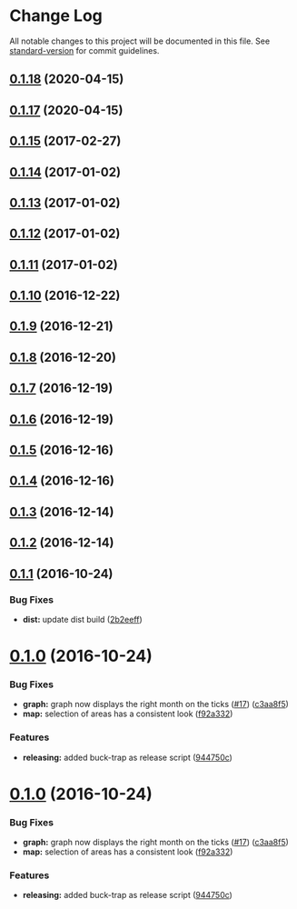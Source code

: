 # Change Log

All notable changes to this project will be documented in this file. See [standard-version](https://github.com/conventional-changelog/standard-version) for commit guidelines.

<a name="0.1.18"></a>
## [0.1.18](https://github.com/nens/kpi-dashboard/compare/v0.1.17...v0.1.18) (2020-04-15)



<a name="0.1.17"></a>
## [0.1.17](https://github.com/nens/kpi-dashboard/compare/v0.1.15...v0.1.17) (2020-04-15)



<a name="0.1.15"></a>
## [0.1.15](https://github.com/nens/kpi-dashboard/compare/v0.1.14...v0.1.15) (2017-02-27)



<a name="0.1.14"></a>
## [0.1.14](https://github.com/nens/kpi-dashboard/compare/v0.1.13...v0.1.14) (2017-01-02)



<a name="0.1.13"></a>
## [0.1.13](https://github.com/nens/kpi-dashboard/compare/v0.1.12...v0.1.13) (2017-01-02)



<a name="0.1.12"></a>
## [0.1.12](https://github.com/nens/kpi-dashboard/compare/v0.1.11...v0.1.12) (2017-01-02)



<a name="0.1.11"></a>
## [0.1.11](https://github.com/nens/kpi-dashboard/compare/v0.1.10...v0.1.11) (2017-01-02)



<a name="0.1.10"></a>
## [0.1.10](https://github.com/nens/kpi-dashboard/compare/v0.1.9...v0.1.10) (2016-12-22)



<a name="0.1.9"></a>
## [0.1.9](https://github.com/nens/kpi-dashboard/compare/v0.1.8...v0.1.9) (2016-12-21)



<a name="0.1.8"></a>
## [0.1.8](https://github.com/nens/kpi-dashboard/compare/v0.1.7...v0.1.8) (2016-12-20)



<a name="0.1.7"></a>
## [0.1.7](https://github.com/nens/kpi-dashboard/compare/v0.1.6...v0.1.7) (2016-12-19)



<a name="0.1.6"></a>
## [0.1.6](https://github.com/nens/kpi-dashboard/compare/v0.1.5...v0.1.6) (2016-12-19)



<a name="0.1.5"></a>
## [0.1.5](https://github.com/nens/kpi-dashboard/compare/v0.1.4...v0.1.5) (2016-12-16)



<a name="0.1.4"></a>
## [0.1.4](https://github.com/nens/kpi-dashboard/compare/v0.1.3...v0.1.4) (2016-12-16)



<a name="0.1.3"></a>
## [0.1.3](https://github.com/nens/kpi-dashboard/compare/v0.1.2...v0.1.3) (2016-12-14)



<a name="0.1.2"></a>
## [0.1.2](https://github.com/nens/kpi-dashboard/compare/v0.1.1...v0.1.2) (2016-12-14)



<a name="0.1.1"></a>
## [0.1.1](https://github.com/nens/kpi-dashboard/compare/v0.1.0...v0.1.1) (2016-10-24)


### Bug Fixes

* **dist:** update dist build ([2b2eeff](https://github.com/nens/kpi-dashboard/commit/2b2eeff))



<a name="0.1.0"></a>
# [0.1.0](https://github.com/nens/kpi-dashboard/compare/0.0.2...v0.1.0) (2016-10-24)


### Bug Fixes

* **graph:** graph now displays the right month on the ticks ([#17](https://github.com/nens/kpi-dashboard/issues/17)) ([c3aa8f5](https://github.com/nens/kpi-dashboard/commit/c3aa8f5))
* **map:** selection of areas has a consistent look ([f92a332](https://github.com/nens/kpi-dashboard/commit/f92a332))


### Features

* **releasing:** added buck-trap as release script ([944750c](https://github.com/nens/kpi-dashboard/commit/944750c))



<a name="0.1.0"></a>
# [0.1.0](https://github.com/nens/kpi-dashboard/compare/0.0.2...v0.1.0) (2016-10-24)


### Bug Fixes

* **graph:** graph now displays the right month on the ticks ([#17](https://github.com/nens/kpi-dashboard/issues/17)) ([c3aa8f5](https://github.com/nens/kpi-dashboard/commit/c3aa8f5))
* **map:** selection of areas has a consistent look ([f92a332](https://github.com/nens/kpi-dashboard/commit/f92a332))


### Features

* **releasing:** added buck-trap as release script ([944750c](https://github.com/nens/kpi-dashboard/commit/944750c))
